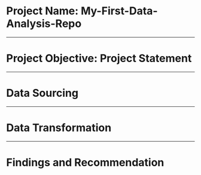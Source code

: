 # Project Name: My-First-Data-Analysis-Repo

----
# Project Objective: Project Statement



----
# Data Sourcing



----
# Data Transformation



----
# Findings and Recommendation

